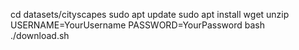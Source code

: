 
cd datasets/cityscapes
sudo apt update
sudo apt install wget unzip
USERNAME=YourUsername PASSWORD=YourPassword bash ./download.sh